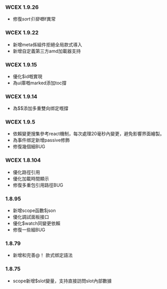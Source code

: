 <!--DESC: {"icon":"assistant",id:99} -->

### WCEX 1.9.26
- 修復$sort引發嘅$if異常

### WCEX 1.9.22
- 新增meta係組件拒絕全局款式導入
- 新增自定義第三方amd加載器支持

### WCEX 1.9.15
- 優化$id嘅實現
- 為ui庫嘅marked添加toc撐 
### WCEX 1.9.14
- 為$$添加多重雙向绑定嘅撐

### WCEX 1.9.5
- 依賴變更搜集參考react機制，每次處理20毫秒內變更，避免影響界面繪製。
- 為事件绑定新增passive修飾
- 修復幾個細BUG

### WCEX 1.8.104
- 優化路徑引用
- 優化加載時間顯示
- 修復多重包引用路徑BUG

### 1.8.95
- 新增scope函數$json
- 優化調試面板接口
- 優化$watch同變更依賴
- 修復一些細BUG

### 1.8.79
- 新增和完善@！ 款式绑定語法

### 1.8.75 
- scope新增$slot變量，支持直接訪問slot內部數據 
